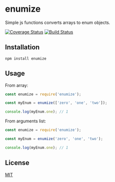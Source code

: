 # enumize

Simple js functions converts arrays to enum objects.

[![Coverage Status](https://coveralls.io/repos/github/Devoter/enumize/badge.svg?branch=master)](https://coveralls.io/github/Devoter/enumize?branch=master) [![Build Status](https://travis-ci.org/Devoter/enumize.svg?branch=master)](https://travis-ci.org/Devoter/enumize)

## Installation

`npm install enumize`

## Usage

From array:
```js
const enumize = require('enumize');

const myEnum = enumize(['zero', 'one', 'two']);

console.log(myEnum.one); // 1
```

From arguments list:
```js
const enumize = require('enumize');

const myEnum = enumize('zero', 'one', 'two');

console.log(myEnum.one); // 1
```

## License

[MIT](LICENSE)

